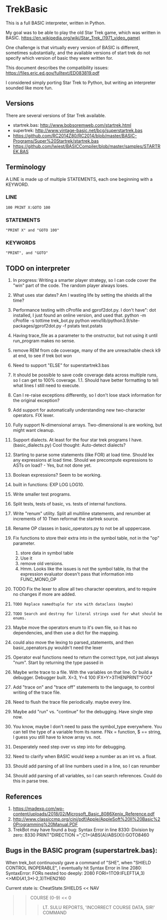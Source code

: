 # TrekBasic
This is a full BASIC interpreter, written in Python.

My goal was to be able to play the old Star Trek game, which was written in BASIC.
https://en.wikipedia.org/wiki/Star_Trek_(1971_video_game)

One challenge is that virtually every version of BASIC is different, 
sometimes substantially, and the available versions of start trek do not
specify which version of basic they were written for. 

This document describes the compatibility issues: 
https://files.eric.ed.gov/fulltext/ED083819.pdf

I considered simply porting Star Trek to Python, but 
writing an interpreter sounded like more fun.

## Versions
There are several versions of Star Trek available.

* startrek.bas: http://www.bobsoremweb.com/startrek.html
* supertrek: http://www.vintage-basic.net/bcg/superstartrek.bas
* https://github.com/RC2014Z80/RC2014/blob/master/BASIC-Programs/Super%20Startrek/startrek.bas
* https://github.com/lwiest/BASICCompiler/blob/master/samples/STARTREK.BAS


## Terminology
A LINE is made up of multiple STATEMENTS, each one beginning with a KEYWORD.

### LINE
    100 PRINT X:GOTO 100
### STATEMENTS
    "PRINT X" and "GOTO 100"
### KEYWORDS
    "PRINT", and "GOTO"

## TODO on interpreter

1. In progress: Writing a smarter player strategy, so I can code 
   cover the "win" part of the code. The random player always loses.
1. What uses star dates? Am I wasting life by setting the shields all 
   the time?
2. Performance testing with cProfile and gprof2dot.py. I don't have":
dot installed, I just found an online version, and used that. 
    python -m cProfile  -s tottime trek_bot.py 
    python venv/lib/python3.9/site-packages/gprof2dot.py -f pstats test.pstats
3. Having trace_file as a parameter to the onstructor, but not using it until run_program makes no sense.
1. remove REM from cde coverage, many of the are unreachable
check k9 at end, to see if trek bot won
1. Need to support "ELSE" for superstartrek3.bas
1. It should be possible to save code coverage data across multiple runs,
   so I can get to 100% coverage.
1.1. Should have better formatting to tell what lines I still need to execute.
1. Can I re-raise exceptions differently, so I don't lose
stack information for the original exception?
1. Add support for automatically understanding new two-character operators.
    FIX lexer.
1. Fully support N-dimensional arrays. Two-dimensional is are working, but might want cleanup.
2. Support dialects. At least for the four star trek programs I have. (basic_dialects.py)
    Cool thought: Auto-detect dialects?
3. Starting to parse some statements (like FOR) at load time. Should lex any expressions at load time.
   Should we precompute expressions to ASTs on load? - Yes, but not done yet.
3. Boolean expressions? Seem to be working.
4. built in functions: EXP LOG LOG10. 
7. Write smaller test programs.
11. Split tests, tests of basic, vs. tests of internal functions.
9. Write "renum" utility. Split all multiline statements, and renumber at increments of 10
   Then reformat the startrek source.
12. Rename OP classes in basic_operators.py to not be all upppercase.
1. Fix functions to store their extra into in the symbol table, not in the "op" parameter.
    1. store data in symbol table
    2. Use it
    3. remove old versions.
    4. Hmm. Looks like the issues is not the symbol table, its that the expression evaluator doesn't
        pass that information into FUNC_MONO_OP
1. TODO Fix the lexer to allow all two character operators, and to require no changes if more are added.
1.     TODO Replace namedtuple for ste with dataclass (maybe)
1.     TODO Search and destroy for literal strings used for what should be enums.
1. Maybe move the operators enum to it's own file, so  it has no dependencies, and then use a dict
for the mapping.
1. could also move the lexing to parsed_statements, and then basic_openators.py wouldn't need the lexer
1. Operator eval functions need to return the correct type, not just always "num". Start by returning the type passed in
1. Maybe write trace to a file. With the variables on that line. Or build a debugger. Debugger built.
    X=3, Y=4
    100 IFX+Y>3THENPRINT"FOO"

1. Add "trace on" and "trace off" statements to the language, to control writing of the trace file.
1. Need to flush the trace file periodically. maybe every line.
1. Maybe add "run" vs. "continue" for the debugging. Have single step now.
1. You know, maybe I don't need to pass the symbol_type everywhere. You can tell the type of a variable
   from its name. FNx = function, $ == string, I guess you still have to know array vs. not.
1. Desperately need step over vs step into for debugging.
1. Need to clarify when BASIC would keep a number as an int vs. a float.
1. Should add parsing of all line numbers used in a line, so I can renumber
1. Should add parsing of all variables, so I can search references.
   Could do this in parse tree.

## References
1. https://madexp.com/wp-content/uploads/2018/02/Microsoft_Basic_8086Xenix_Reference.pdf
2. http://www.classiccmp.org/cini/pdf/Apple/AppleSoft%20II%20Basic%20Programming%20Manual.PDF
1. TrekBot may have found a bug: Syntax Error in line 8330: Division by zero: 8330 PRINT"DIRECTION =";C1+(ABS(A)/ABS(X)):GOTO8460



## Bugs in the BASIC program (superstartrek.bas):
When trek_bot continuously gave a command of "SHE", when "SHIELD CONTROL INOPERABLE",
I eventually hit
Syntax Error in line 2080: SyntaxError: FORs nested too deeply: 2080 FORI=1TO9:IFLEFT$(A$,3)<>MID$(A1$,3*I-2,3)THEN2160

Current state is:  CheatState.SHIELDS
<< NAV
>> COURSE (0-9)
<< 0
>>>    LT. SULU REPORTS, 'INCORRECT COURSE DATA, SIR!'
>> COMMAND